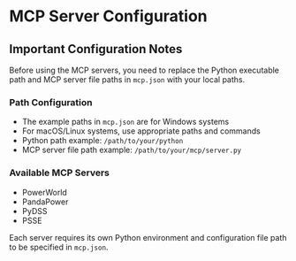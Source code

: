 # MCP Server Configuration

## Important Configuration Notes

Before using the MCP servers, you need to replace the Python executable path and MCP server file paths in `mcp.json` with your local paths.

### Path Configuration
- The example paths in `mcp.json` are for Windows systems
- For macOS/Linux systems, use appropriate paths and commands
- Python path example: `/path/to/your/python`
- MCP server file path example: `/path/to/your/mcp/server.py`

### Available MCP Servers
- PowerWorld
- PandaPower
- PyDSS
- PSSE

Each server requires its own Python environment and configuration file path to be specified in `mcp.json`. 